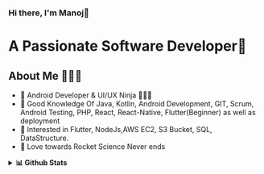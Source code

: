 ### Hi there, I'm Manoj👋


# A Passionate Software Developer🚀 

## About Me 🤷🏻‍♂️

* 📱 Android Developer & UI/UX Ninja 🦹🏻‍♂️ 
* 🐶 Good Knowledge Of Java, Kotlin, Android Development, GIT, Scrum, Android Testing, PHP, React, React-Native, Flutter(Beginner) as well as deployment
* 📝 Interested in Flutter, NodeJs,AWS EC2, S3 Bucket, SQL, DataStructure.
* 🚀 Love towards Rocket Science Never ends

<details>
  <summary><b>📊 Github Stats</b></summary>
  <p align="center"> <img src="https://github-readme-stats.vercel.app/api?username=manojbhadane&count_private=true&show_icons=true&include_all_commits=true%22%20alt=%22Manoj%20%20|%20Stats" />
</details>

<!-- ## Reach me via 👇

[![Linkedin](https://img.shields.io/badge/LinkedIn-blue.svg?style=for-the-badge&logo=linkedin)](https://www.linkedin.com/in/utkarsh-raj-cpr/)
[![AngelList](https://img.shields.io/badge/AngelList-green.svg?style=for-the-badge&logo=AngelList)](https://angel.co/u/utkarshraj)
[![Facebook](https://img.shields.io/badge/Facebook-pink.svg?style=for-the-badge&logo=Facebook)](https://www.facebook.com/utkarsh.raj.73744/)
[![WhatsApp](https://img.shields.io/badge/Whatsapp-red.svg?style=for-the-badge&logo=Whatsapp)](https://api.whatsapp.com/send?phone=8825383940&text=Utkarsh%20Raj%20-:%20Senior%20Software%20Developer%20At%20EngineCAL)

 -->
<!-- ### Spotify Playing 🎧

[<img src="https://now-playing-codestackr.vercel.app/api/spotify-playing" alt="codeSTACKr Spotify Playing" width="350" />](https://www.youtube.com/watch?v=7PzwOiW8-n0)

## Projects made with ❤️ 👇
 -->
